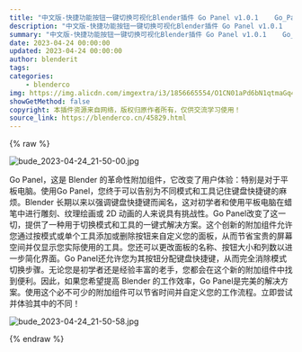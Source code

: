 ```yaml
---
title: "中文版-快捷功能按钮一键切换可视化Blender插件 Go Panel v1.0.1    Go_Panel.zip"
description: "中文版-快捷功能按钮一键切换可视化Blender插件 Go Panel v1.0.1    Go_Panel.zip"
summary: "中文版-快捷功能按钮一键切换可视化Blender插件 Go Panel v1.0.1    Go_Panel.zip"
date: 2023-04-24 00:00:00
updated: 2023-04-24 00:00:00
author: blenderit
tags: 
categories:
    - blenderco
img: https://img.alicdn.com/imgextra/i3/1856665554/O1CN01aPd6bN1qtmaGq4BW8_!!1856665554.jpg
showGetMethod: false
copyright: 本插件资源来自网络，版权归原作者所有，仅供交流学习使用！
source_link: https://blenderco.cn/45829.html
---
```


{% raw %}
<p><img src="https://img.alicdn.com/imgextra/i3/1856665554/O1CN01aPd6bN1qtmaGq4BW8_!!1856665554.jpg" alt="bude_2023-04-24_21-50-00.jpg"></p><p>Go Panel，这是 Blender 的革命性附加组件，它改变了用户体验：特别是对于平板电脑。使用Go Panel，您终于可以告别为不同模式和工具记住键盘快捷键的麻烦。Blender 长期以来以强调键盘快捷键而闻名，这对初学者和使用平板电脑在蜡笔中进行雕刻、纹理绘画或 2D 动画的人来说具有挑战性。Go Panel改变了这一切，提供了一种用于切换模式和工具的一键式解决方案。这个创新的附加组件允许您通过按模式或单个工具添加或删除按钮来自定义您的面板，从而节省宝贵的屏幕空间并仅显示您实际使用的工具。您还可以更改面板的名称、按钮大小和列数以进一步简化界面。Go Panel还允许您为其按钮分配键盘快捷键，从而完全消除模式切换步骤。无论您是初学者还是经验丰富的老手，您都会在这个新的附加组件中找到便利。因此，如果您希望提高 Blender 的工作效率，Go Panel是完美的解决方案。使用这个必不可少的附加组件可以节省时间并自定义您的工作流程。立即尝试并体验其中的不同！</p><p><img src="https://img.alicdn.com/imgextra/i4/1856665554/O1CN015BmHeI1qtmaImUGvc_!!1856665554.jpg" alt="bude_2023-04-24_21-50-58.jpg"></p>
<div style="display: none">blenderco</div>
{% endraw %}